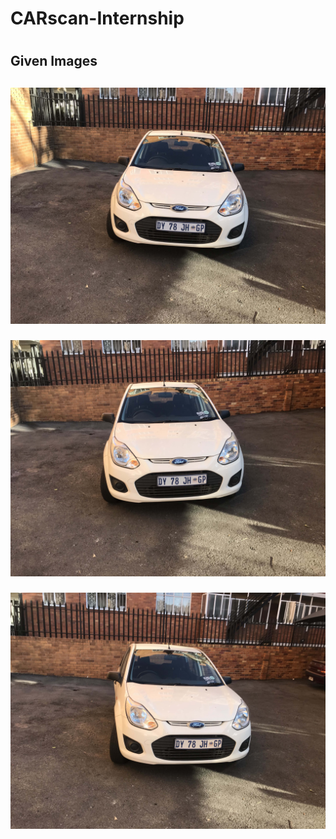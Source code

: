 <h1>CARscan-Internship<h1>

<h2>Given Images <h2>
  
![Image 1](images/view1.jpeg)
  
![Image 2](images/view2.jpeg)
  
![Image 3](images/view3.jpeg)
